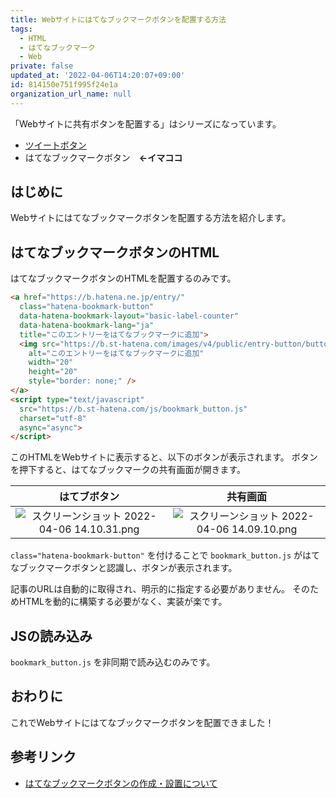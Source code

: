 ```yaml
---
title: Webサイトにはてなブックマークボタンを配置する方法
tags:
  - HTML
  - はてなブックマーク
  - Web
private: false
updated_at: '2022-04-06T14:20:07+09:00'
id: 814150e751f995f24e1a
organization_url_name: null
---
```

「Webサイトに共有ボタンを配置する」はシリーズになっています。

- [ツイートボタン](https://qiita.com/uhooi/items/9053b5c9b975d0591a61)
- はてなブックマークボタン　__←イマココ__

## はじめに

Webサイトにはてなブックマークボタンを配置する方法を紹介します。

## はてなブックマークボタンのHTML

はてなブックマークボタンのHTMLを配置するのみです。

```html
<a href="https://b.hatena.ne.jp/entry/"
  class="hatena-bookmark-button"
  data-hatena-bookmark-layout="basic-label-counter"
  data-hatena-bookmark-lang="ja"
  title="このエントリーをはてなブックマークに追加">
  <img src="https://b.st-hatena.com/images/v4/public/entry-button/button-only@2x.png"
    alt="このエントリーをはてなブックマークに追加"
    width="20"
    height="20"
    style="border: none;" />
</a>
<script type="text/javascript"
  src="https://b.st-hatena.com/js/bookmark_button.js"
  charset="utf-8"
  async="async">
</script>
```

このHTMLをWebサイトに表示すると、以下のボタンが表示されます。
ボタンを押下すると、はてなブックマークの共有画面が開きます。

|はてブボタン|共有画面|
|:--:|:--:|
|![スクリーンショット 2022-04-06 14.10.31.png](https://qiita-image-store.s3.ap-northeast-1.amazonaws.com/0/138245/37f25ae4-07c5-90c5-6058-125d99381ac8.png)|![スクリーンショット 2022-04-06 14.09.10.png](https://qiita-image-store.s3.ap-northeast-1.amazonaws.com/0/138245/58760885-4a51-0629-3fff-fac74ddf48b7.png)|

`class="hatena-bookmark-button"` を付けることで `bookmark_button.js` がはてなブックマークボタンと認識し、ボタンが表示されます。

記事のURLは自動的に取得され、明示的に指定する必要がありません。
そのためHTMLを動的に構築する必要がなく、実装が楽です。

## JSの読み込み

`bookmark_button.js` を非同期で読み込むのみです。

## おわりに

これでWebサイトにはてなブックマークボタンを配置できました！

## 参考リンク

- [はてなブックマークボタンの作成・設置について](https://b.hatena.ne.jp/guide/bbutton)
